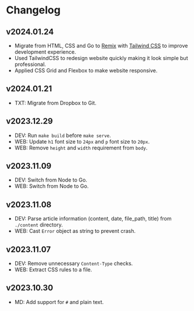 # Changelog

## v2024.01.24

- Migrate from HTML, CSS and Go to [Remix](https://remix.run/) with [Tailwind CSS](https://tailwindcss.com/) to improve development experience.
- Used TailwindCSS to redesign website quickly making it look simple but professional.
- Applied CSS Grid and Flexbox to make website responsive.

## v2024.01.21

- TXT: Migrate from Dropbox to Git.

## v2023.12.29

- DEV: Run `make build` before `make serve`.
- WEB: Update `h1` font size to `24px` and `p` font size to `20px`.
- WEB: Remove `height` and `width` requirement from `body`. 

## v2023.11.09

- DEV: Switch from Node to Go.
- WEB: Switch from Node to Go.

## v2023.11.08

- DEV: Parse article information (content, date, file_path, title) from `./content` directory.
- WEB: Cast `Error` object as string to prevent crash.

## v2023.11.07

- DEV: Remove unnecessary `Content-Type` checks.
- WEB: Extract CSS rules to a file.

## v2023.10.30

- MD: Add support for `#` and plain text.
